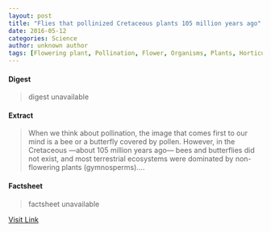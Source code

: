 ```yaml
---
layout: post
title: "Flies that pollinized Cretaceous plants 105 million years ago"
date: 2016-05-12
categories: Science
author: unknown author
tags: [Flowering plant, Pollination, Flower, Organisms, Plants, Horticulture and gardening, Archaeplastida, Biology]
---
```



#### Digest
>digest unavailable

#### Extract
>When we think about pollination, the image that comes first to our mind is a bee or a butterfly covered by pollen. However, in the Cretaceous —about 105 million years ago— bees and butterflies did not exist, and most terrestrial ecosystems were dominated by non-flowering plants (gymnosperms)....

#### Factsheet
>factsheet unavailable

[Visit Link](http://www.sciencedaily.com/releases/2015/07/150710081531.htm)


